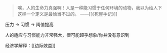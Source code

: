 >唉，人的生命力真强啊！人是一种能习惯于任何环境的动物，我以为给人下这样一个定义是最恰当不过的。 ——[[《死屋手记》]]

压力 → 习惯 → 阈值提高

人的适应与习惯能力非常强大，很可能超乎想象/你并没有意识到

经济学解释：[[边际效益]]


